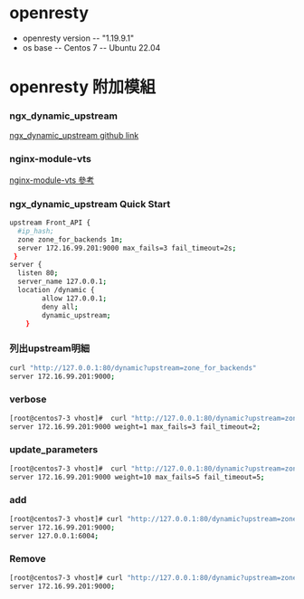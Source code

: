 # openresty

* openresty version
  -- "1.19.9.1"
* os base
  -- Centos 7
  -- Ubuntu 22.04
  





# openresty 附加模組

### ngx_dynamic_upstream
[ ngx_dynamic_upstream github link ](https://github.com/cubicdaiya/ngx_dynamic_upstream)
### nginx-module-vts
[nginx-module-vts 參考](https://github.com/vozlt/nginx-module-vts)






### ngx_dynamic_upstream Quick Start
```sh
upstream Front_API {
  #ip_hash;
  zone zone_for_backends 1m;
  server 172.16.99.201:9000 max_fails=3 fail_timeout=2s;
 }
server {
  listen 80;
  server_name 127.0.0.1; 
  location /dynamic {
        allow 127.0.0.1;
        deny all;
        dynamic_upstream;
    } 
```
### 列出upstream明細
```sh
curl "http://127.0.0.1:80/dynamic?upstream=zone_for_backends"
server 172.16.99.201:9000;
```
### verbose
```bash
[root@centos7-3 vhost]#  curl "http://127.0.0.1:80/dynamic?upstream=zone_for_backends&verbose="
server 172.16.99.201:9000 weight=1 max_fails=3 fail_timeout=2;
```
### update_parameters
```bash
[root@centos7-3 vhost]#  curl "http://127.0.0.1:80/dynamic?upstream=zone_for_backends&server=172.16.99.201:9000&weight=10&max_fails=5&fail_timeout=5"
server 172.16.99.201:9000 weight=10 max_fails=5 fail_timeout=5;
```

### add
```bash
[root@centos7-3 vhost]# curl "http://127.0.0.1:80/dynamic?upstream=zone_for_backends&add=&server=127.0.0.1:6004"
server 172.16.99.201:9000;
server 127.0.0.1:6004;
```
### Remove
```sh
[root@centos7-3 vhost]# curl "http://127.0.0.1:80/dynamic?upstream=zone_for_backends&remove=&server=127.0.0.1:6004"
server 172.16.99.201:9000;

```


